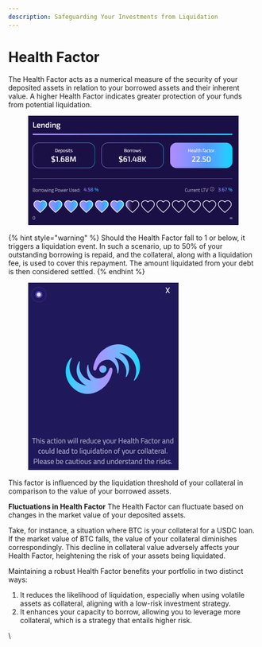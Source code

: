 ```yaml
---
description: Safeguarding Your Investments from Liquidation
---
```


# Health Factor

The Health Factor acts as a numerical measure of the security of your deposited assets in relation to your borrowed assets and their inherent value. A higher Health Factor indicates greater protection of your funds from potential liquidation.

<figure><img src="../.gitbook/assets/image (63).png" alt="" width="563"><figcaption></figcaption></figure>

{% hint style="warning" %}
Should the Health Factor fall to 1 or below, it triggers a liquidation event. In such a scenario, up to 50% of your outstanding borrowing is repaid, and the collateral, along with a liquidation fee, is used to cover this repayment. The amount liquidated from your debt is then considered settled.
{% endhint %}

<figure><img src="../.gitbook/assets/image (62).png" alt="" width="303"><figcaption></figcaption></figure>

This factor is influenced by the liquidation threshold of your collateral in comparison to the value of your borrowed assets.

**Fluctuations in Health Factor** The Health Factor can fluctuate based on changes in the market value of your deposited assets.

Take, for instance, a situation where BTC is your collateral for a USDC loan. If the market value of BTC falls, the value of your collateral diminishes correspondingly. This decline in collateral value adversely affects your Health Factor, heightening the risk of your assets being liquidated.

Maintaining a robust Health Factor benefits your portfolio in two distinct ways:

1. &#x20;It reduces the likelihood of liquidation, especially when using volatile assets as collateral, aligning with a low-risk investment strategy.
2. It enhances your capacity to borrow, allowing you to leverage more collateral, which is a strategy that entails higher risk.&#x20;

\
